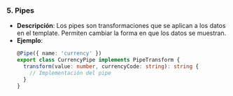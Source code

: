 ### 5. **Pipes**

- **Descripción**: Los pipes son transformaciones que se aplican a los datos en el template. Permiten cambiar la forma en que los datos se muestran.
- **Ejemplo**:
  ```typescript
  @Pipe({ name: 'currency' })
  export class CurrencyPipe implements PipeTransform {
    transform(value: number, currencyCode: string): string {
      // Implementación del pipe
    }
  }
  ```
